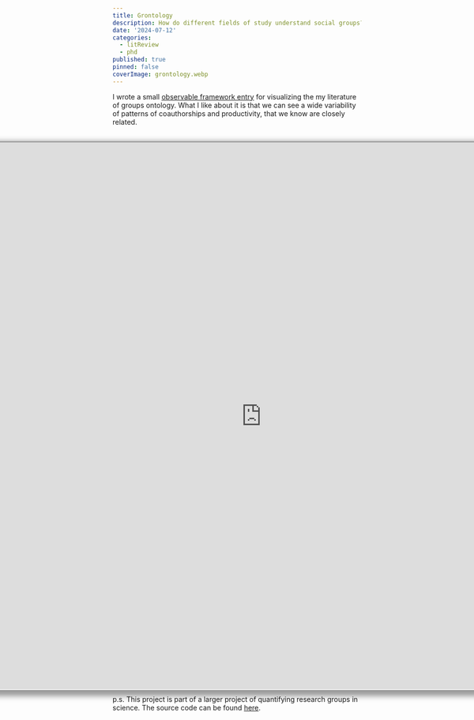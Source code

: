 ```yaml
---
title: Grontology
description: How do different fields of study understand social groups?
date: '2024-07-12'
categories:
  - litReview
  - phd
published: true
pinned: false
coverImage: grontology.webp
---
```


I wrote a small [observable framework entry](https://jstonge.observablehq.cloud/hello-research-groups/grontology) for visualizing the my literature of groups ontology. What I like about it is that we can see a wide variability of patterns of coauthorships and productivity, that we know are closely related. 

<br>
<div class="container"> 
<iframe
  class="responsive-iframe" 
  title="coauthorships"
  src="https://jstonge.observablehq.cloud/hello-research-groups/grontology">
</iframe>
</div>

p.s. This project is part of a larger project of quantifying research groups in science. The source code can be found [here](https://raw.githubusercontent.com/jstonge/hello-research-groups/main/docs/results/timeline.md).

<style type="text/css">

.container {
  position: relative;
  padding-bottom: 56.25%; /* 16:9 */
  padding-top: 25px;
  height: 800px;
  width: 1200px;
  max-width: 1200px;
  margin: auto;
}

.responsive-iframe {
  position: absolute;
  top: 0;
  left: 0;
  width: 100%;
  height: 100%;
  border-radius: 8px;
  transform: translateX(-25%);
  box-shadow: 0 0 0 0.75px rgba(128, 128, 128, 0.2), 0 6px 12px 6px rgba(0, 0, 0, 0.4);
}


</style>